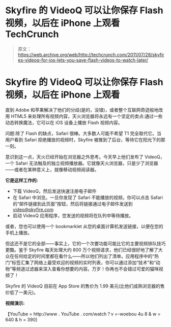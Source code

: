 # Skyfire 的 VideoQ 可以让你保存 Flash 视频，以后在 iPhone 上观看 TechCrunch

> 原文：<https://web.archive.org/web/http://techcrunch.com/2011/07/28/skyfires-videoq-for-ios-lets-you-save-flash-videos-to-watch-later/>

# Skyfire 的 VideoQ 可以让你保存 Flash 视频，以后在 iPhone 上观看

直到 Adobe 和苹果解决了他们的分歧(是的，没错)，或者整个互联网奇迹般地改用 HTML5 来处理所有视频内容，天火浏览器将永远有一个坚定的卖点:通过一些动态转换魔法，它可以在 iOS 设备上播放 Flash 视频内容。

问题:除了 Flash 的缺点，Safari 很棒。大多数人可能不希望 T1 完全取代它。当用户看到 Safari 拒绝播放的视频时，Skyfire 被推到了后台，等待它在阳光下的那一刻。

意识到这一点，天火已经开始在浏览器之外思考。今天早上他们发布了 VideoQ，一个 Safari 无法触及的独立视频播放器。它就像天火浏览器，只是少了浏览器——或者在某种意义上，就像移动视频阅读器。

**它是这样工作的:**

*   下载 VideoQ，然后发送快速注册电子邮件
*   在 Safari 中浏览。一旦你发现了 Safari 不能播放的视频，你可以点击 Safari 的“邮件链接到此页面”按钮，然后将链接通过电子邮件发送到 video@skyfire.com
*   启动 VideoQ 应用程序，您发送的视频将在队列中等待播放。

或者，您也可以使用一个 bookmarklet 从您的桌面计算机发送链接，以便在您的手机上播放。

但这还不是它的全部——事实上，它的一个次要功能可能比它的主要视频排队技巧更酷。鉴于 Skyfire 每天处理大约 800 万个视频请求，他们已经很好地了解了大众在任何给定的时间里都在看什么——所以他们列出了清单。应用程序中的“热门”标签汇集了网络上最受欢迎的视频的实时列表，你可以通过添加“技术”和“动物”等频道过滤器来深入查看你想要的内容。万岁！你再也不会错过可爱的猫咪视频了！

Skyfire 的 VideoQ 目前在 App Store 的售价为 1.99 美元(比他们成熟浏览器的售价低了一美元)。

**视频演示:**

【YouTube = http://www . YouTube . com/watch？v =-woebou 4u 8 & w = 640 & h = 390]